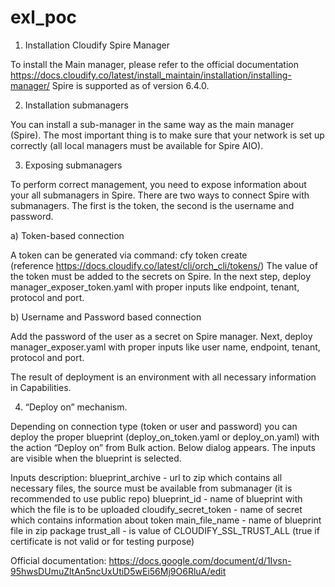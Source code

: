# exl_poc

1. Installation Cloudify Spire Manager

To install the Main manager, please refer to the official documentation
https://docs.cloudify.co/latest/install_maintain/installation/installing-manager/
Spire is supported as of version 6.4.0.

2. Installation submanagers

You can install a sub-manager in the same way as the main manager (Spire). The most important thing is to make sure that your network is set up correctly (all local managers must be available for Spire AIO).

3. Exposing submanagers

To perform correct management, you need to expose information about your all submanagers in Spire. There are two ways to connect Spire with submanagers. The first is the token, the second is the username and password.

a) Token-based connection

A token can be generated via command: cfy token create  
(reference https://docs.cloudify.co/latest/cli/orch_cli/tokens/)
The value of the token must be added to the secrets on Spire. In the next step, deploy manager_exposer_token.yaml with proper inputs like endpoint, tenant, protocol and port.


b) Username and Password based connection

Add the password of the user as a secret on Spire manager. Next, deploy manager_exposer.yaml with proper inputs like user name, endpoint, tenant, protocol and port.
 

The result of deployment is an environment with all necessary information in Capabilities.


4. “Deploy on” mechanism.

Depending on connection type (token or user and password) you can deploy the proper blueprint (deploy_on_token.yaml or deploy_on.yaml) with the action “Deploy on” from Bulk action. Below dialog appears. The inputs are visible when the blueprint is selected.
 

Inputs description:
blueprint_archive        -  url to zip which contains all necessary files, the source must be available from submanager (it is recommended to use public repo)
blueprint_id             - name of blueprint with which the file is to be uploaded
cloudify_secret_token    - name of secret which contains information about token
main_file_name           - name of blueprint file in zip package
trust_all	               - is value of CLOUDIFY_SSL_TRUST_ALL (true if certificate is not valid or for testing purpose)



Official documentation:
https://docs.google.com/document/d/1Ivsn-95hwsDUmuZltAn5ncUxUtiD5wEi56Mj9O6RluA/edit


